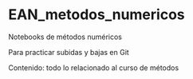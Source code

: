 # EAN_metodos_numericos
Notebooks de métodos numéricos

Para practicar subidas y bajas en Git

Contenido: todo lo relacionado al curso de métodos
